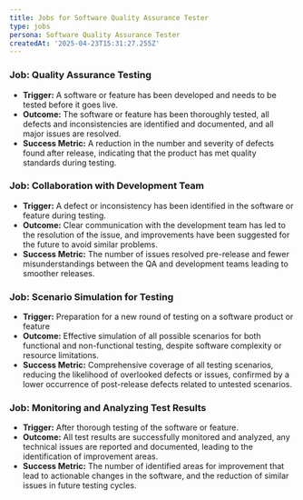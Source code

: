 ```yaml
---
title: Jobs for Software Quality Assurance Tester
type: jobs
persona: Software Quality Assurance Tester
createdAt: '2025-04-23T15:31:27.255Z'
---
```

### Job: Quality Assurance Testing
- **Trigger:** A software or feature has been developed and needs to be tested before it goes live.
- **Outcome:** The software or feature has been thoroughly tested, all defects and inconsistencies are identified and documented, and all major issues are resolved.
- **Success Metric:** A reduction in the number and severity of defects found after release, indicating that the product has met quality standards during testing.

### Job: Collaboration with Development Team
- **Trigger:** A defect or inconsistency has been identified in the software or feature during testing.
- **Outcome:** Clear communication with the development team has led to the resolution of the issue, and improvements have been suggested for the future to avoid similar problems.
- **Success Metric:** The number of issues resolved pre-release and fewer misunderstandings between the QA and development teams leading to smoother releases.

### Job: Scenario Simulation for Testing
- **Trigger:** Preparation for a new round of testing on a software product or feature
- **Outcome:** Effective simulation of all possible scenarios for both functional and non-functional testing, despite software complexity or resource limitations.
- **Success Metric:** Comprehensive coverage of all testing scenarios, reducing the likelihood of overlooked defects or issues, confirmed by a lower occurrence of post-release defects related to untested scenarios.

### Job: Monitoring and Analyzing Test Results
- **Trigger:** After thorough testing of the software or feature.
- **Outcome:** All test results are successfully monitored and analyzed, any technical issues are reported and documented, leading to the identification of improvement areas.
- **Success Metric:** The number of identified areas for improvement that lead to actionable changes in the software, and the reduction of similar issues in future testing cycles.
